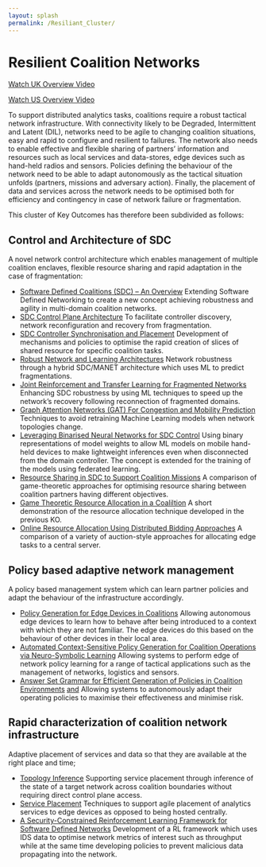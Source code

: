 ```yaml
---
layout: splash
permalink: /Resiliant_Cluster/
---
```


# Resilient Coalition Networks 

[Watch UK Overview Video](https://ibm.box.com/v/Overview-Cluster2-UK-Video)

[Watch US Overview Video](https://ibm.box.com/v/Overview-Cluster2-US-video)

To support distributed analytics tasks, coalitions require a robust tactical network infrastructure.  With connectivity likely to be Degraded, Intermittent and Latent (DIL), networks need to be agile to changing coalition situations, easy and rapid to configure and resilient to failures.  The network also needs to enable effective and flexible sharing of partners’ information and resources such as local services and data-stores, edge devices such as hand-held radios and sensors.  Policies defining the behaviour of the network need to be able to adapt autonomously as the tactical situation unfolds (partners, missions and adversary action).  Finally, the placement of data and services across the network needs to be optimised both for efficiency and contingency in case of network failure or fragmentation.

This cluster of Key Outcomes has therefore been subdivided as follows:

##	Control and Architecture of SDC 
A novel network control architecture which enables management of multiple coalition enclaves, flexible resource sharing and rapid adaptation in the case of fragmentation:

*	[Software Defined Coalitions (SDC) – An Overview](/2a09/)  Extending Software Defined Networking to create a new concept achieving robustness and agility in multi-domain coalition networks.
*	[SDC Control Plane Architecture](/2a08/)  To facilitate controller discovery, network reconfiguration and recovery from fragmentation.
*	[SDC Controller Synchronisation and Placement](/2a07/)  Development of mechanisms and policies to optimise the rapid creation of slices of shared resource for specific coalition tasks.
*	[Robust Network and Learning Architectures](/2a01/)  Network robustness through a hybrid SDC/MANET architecture which uses ML to predict fragmentations.
*	[Joint Reinforcement and Transfer Learning for Fragmented Networks](/2b01/)  Enhancing SDC robustness by using ML techniques to speed up the network’s recovery following reconnection of fragmented domains.
*	[Graph Attention Networks (GAT) For Congestion and Mobility Prediction](/2a.05/)  Techniques to avoid retraining Machine Learning models when network topologies change.
*	[Leveraging Binarised Neural Networks for SDC Control](/2a06/)  Using binary representations of model weights to allow ML models on mobile hand-held devices to make lightweight inferences even when disconnected from the domain controller.  The concept is extended for the training of the models using federated learning.
*	[Resource Sharing in SDC to Support Coalition Missions](/1f05/)  A comparison of game-theoretic approaches for optimising resource sharing between coalition partners having different objectives.
*	[Game Theoretic Resource Allocation in a Coaliltion](/1a09/)  A short demonstration of the resource allocation technique developed in the previous KO.
*	[Online Resource Allocation Using Distributed Bidding Approaches](/1f04/)  A comparison of a variety of auction-style approaches for allocating edge tasks to a central server.

##	Policy based adaptive network management  
A policy based management system which can learn partner policies and adapt the behaviour of the infrastructure accordingly.

*	[Policy Generation for Edge Devices in Coalitions](/2c04/)  Allowing autonomous edge devices to learn how to behave after being introduced to a context with which they are not familiar.  The edge devices do this based on the behaviour of other devices in their local area.
*	[Automated Context-Sensitive Policy Generation for Coalition Operations via Neuro-Symbolic Learning](/1c02/)  Allowing systems to perform edge of network policy learning for a range of tactical applications such as the management of networks, logistics and sensors.
*	[Answer Set Grammar for Efficient Generation of Policies in Coalition Environments](/1c07/) [and](/2c03/)  Allowing systems to autonomously adapt their operating policies to maximise their effectiveness and minimise risk.

##	Rapid characterization of coalition network infrastructure  
Adaptive placement of services and data so that they are available at the right place and time;

*	[Topology Inference](/2a03/)  Supporting service placement through inference of the state of a target network across coalition boundaries without requiring direct control plane access.
*	[Service Placement](/2a04/)  Techniques to support agile placement of analytics services to edge devices as opposed to being hosted centrally.
*	[A Security-Constrained Reinforcement Learning Framework for Software Defined Networks](/2c05/)  Development of a RL framework which uses IDS data to optimise network metrics of interest such as throughput while at the same time developing policies to prevent malicious data propagating into the network.
